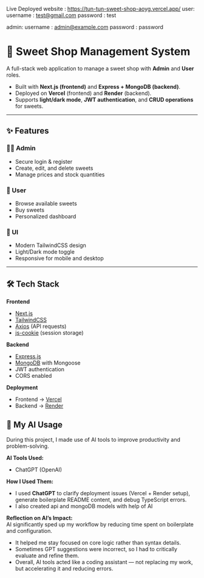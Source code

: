 Live Deployed website : https://tun-tun-sweet-shop-aoyg.vercel.app/
user:
username : test@gmail.com
password : test

admin:
username : admin@example.com
password : password

# 🍭 Sweet Shop Management System

A full-stack web application to manage a sweet shop with **Admin** and **User** roles.  
- Built with **Next.js (frontend)** and **Express + MongoDB (backend)**.  
- Deployed on **Vercel** (frontend) and **Render** (backend).  
- Supports **light/dark mode**, **JWT authentication**, and **CRUD operations** for sweets.  

---

## ✨ Features

### 👨‍🍳 Admin
- Secure login & register
- Create, edit, and delete sweets
- Manage prices and stock quantities

### 🛒 User
- Browse available sweets
- Buy sweets
- Personalized dashboard

### 🎨 UI
- Modern TailwindCSS design
- Light/Dark mode toggle
- Responsive for mobile and desktop

---

## 🛠 Tech Stack

**Frontend**
- [Next.js](https://nextjs.org/)  
- [TailwindCSS](https://tailwindcss.com/)  
- [Axios](https://axios-http.com/) (API requests)  
- [js-cookie](https://github.com/js-cookie/js-cookie) (session storage)

**Backend**
- [Express.js](https://expressjs.com/)  
- [MongoDB](https://www.mongodb.com/) with Mongoose  
- JWT authentication  
- CORS enabled  

**Deployment**
- Frontend → [Vercel](https://vercel.com/)  
- Backend → [Render](https://render.com/)  

## 🤖 My AI Usage

During this project, I made use of AI tools to improve productivity and problem-solving.

**AI Tools Used:**
- ChatGPT (OpenAI)  

**How I Used Them:**
- I used **ChatGPT** to clarify deployment issues (Vercel + Render setup), generate boilerplate README content, and debug TypeScript errors.  
- I also created api and mongoDB models with help of AI 

**Reflection on AI’s Impact:**  
AI significantly sped up my workflow by reducing time spent on boilerplate and configuration.  

- It helped me stay focused on core logic rather than syntax details.  
- Sometimes GPT suggestions were incorrect, so I had to critically evaluate and refine them.  
- Overall, AI tools acted like a coding assistant — not replacing my work, but accelerating it and reducing errors.  


